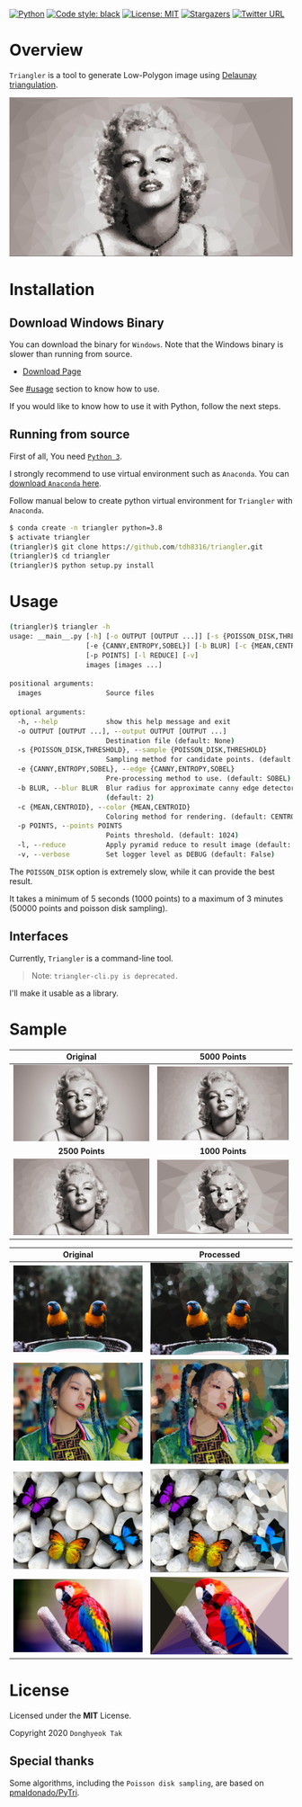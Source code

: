 [![Python](https://img.shields.io/badge/Python-%20>=3.6-blue.svg)](https://www.python.org/downloads/)
[![Code style: black](https://img.shields.io/badge/code%20style-black-000000.svg)](https://github.com/psf/black)
[![License: MIT](https://img.shields.io/badge/License-MIT-green.svg)](https://opensource.org/licenses/MIT)
[![Stargazers](https://img.shields.io/github/stars/tdh8316/triangler.svg)](https://github.com/tdh8316/triangler/stargazers)
[![Twitter URL](https://img.shields.io/twitter/url?style=social&url=https%3A%2F%2Fgithub.com%2Ftdh8316%2Ftriangler)](https://twitter.com/intent/tweet?text=Convert%20images%20to%20Low-Poly%20art:&url=https%3A%2F%2Fgithub.com%2Ftdh8316%2Ftriangler)

# Overview
`Triangler` is a tool to generate Low-Polygon image using [Delaunay triangulation](https://en.wikipedia.org/wiki/Delaunay_triangulation).

![sample](./docs/m_tri2.jpg)

# Installation

## Download Windows Binary
You can download the binary for `Windows`.
Note that the Windows binary is slower than running from source.
 - [Download Page](https://github.com/tdh8316/triangler/releases)

See [#usage](https://github.com/tdh8316/triangler#usage) section to know how to use.

If you would like to know how to use it with Python, follow the next steps.

## Running from source
First of all, You need [`Python 3`](https://www.python.org/).

I strongly recommend to use virtual environment such as `Anaconda`.
You can [download `Anaconda` here](https://www.anaconda.com/distribution/#download-section).

Follow manual below to create python virtual environment for `Triangler` with `Anaconda`.
```cmd
$ conda create -n triangler python=3.8
$ activate triangler
(triangler)$ git clone https://github.com/tdh8316/triangler.git
(triangler)$ cd triangler
(triangler)$ python setup.py install
```

# Usage
```cmd
(triangler)$ triangler -h
usage: __main__.py [-h] [-o OUTPUT [OUTPUT ...]] [-s {POISSON_DISK,THRESHOLD}]
                   [-e {CANNY,ENTROPY,SOBEL}] [-b BLUR] [-c {MEAN,CENTROID}]
                   [-p POINTS] [-l REDUCE] [-v]
                   images [images ...]

positional arguments:
  images                Source files

optional arguments:
  -h, --help            show this help message and exit
  -o OUTPUT [OUTPUT ...], --output OUTPUT [OUTPUT ...]
                        Destination file (default: None)
  -s {POISSON_DISK,THRESHOLD}, --sample {POISSON_DISK,THRESHOLD}
                        Sampling method for candidate points. (default: THRESHOLD)
  -e {CANNY,ENTROPY,SOBEL}, --edge {CANNY,ENTROPY,SOBEL}
                        Pre-processing method to use. (default: SOBEL)
  -b BLUR, --blur BLUR  Blur radius for approximate canny edge detector.
                        (default: 2)
  -c {MEAN,CENTROID}, --color {MEAN,CENTROID}
                        Coloring method for rendering. (default: CENTROID)
  -p POINTS, --points POINTS
                        Points threshold. (default: 1024)
  -l, --reduce          Apply pyramid reduce to result image (default: False)
  -v, --verbose         Set logger level as DEBUG (default: False)
```

The `POISSON_DISK` option is extremely slow, while it can provide the best result.

It takes a minimum of 5 seconds (1000 points) to a maximum of 3 minutes (50000 points and poisson disk sampling).

## Interfaces
Currently, `Triangler` is a command-line tool.
>Note: `triangler-cli.py is deprecated.`

I'll make it usable as a library.

# Sample
|Original|5000 Points|
|:------:|:---------:|
|![sample](./docs/m.jpg)|![sample](./docs/m_tri.jpg)
|**2500 Points**|**1000 Points**|
|![sample](./docs/m_tri2.jpg)|![sample](./docs/m_tri3.jpg)|

|Original|Processed|
|--------|---------|
|![sample](./docs/birds.jpg)|![sample](./docs/birds_tri.jpg)|
|![sample](./docs/yeji2.jpg)|![sample](./docs/yeji2_tri.jpg)|
|![sample](./docs/bfly.jpg)|![sample](./docs/bfly_tri.jpg)|
|![sample](./docs/parrot.jpg)|![sample](./docs/parrot_tri.jpg)|

# License
Licensed under the **MIT** License.

Copyright 2020 `Donghyeok Tak`

## Special thanks
Some algorithms, including the `Poisson disk sampling`, are based on [pmaldonado/PyTri](https://github.com/pmaldonado/PyTri).
